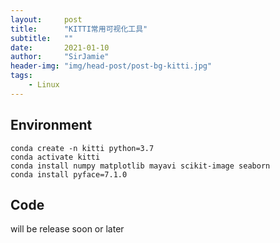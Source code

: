 ```yaml
---
layout:     post
title:      "KITTI常用可视化工具"
subtitle:   ""
date:       2021-01-10
author:     "SirJamie"
header-img: "img/head-post/post-bg-kitti.jpg"
tags:
    - Linux
---
```


## Environment


```
conda create -n kitti python=3.7
conda activate kitti
conda install numpy matplotlib mayavi scikit-image seaborn
conda install pyface=7.1.0
```

## Code

will be release soon or later